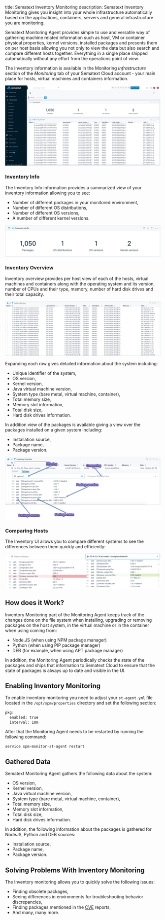 title: Sematext Inventory Monitoring
description: Sematext Inventory Monitoring gives you insight into your whole infrastructure automatically based on the applications, containers, servers and general infrastructure you are monitoring.

Sematext Monitoring Agent provides simple to use and versatile way of gathering machine related information such as host, VM or container physical properties, kernel versions, installed packages and presents them on per host basis allowing you not only to view the data but also search and compare different hosts together. Everything in a single place shipped automatically without any effort from the operations point of view.

The Inventory information is available in the Monitoring *Infrastructure* section of the *Monitoring* tab of your Sematext Cloud account - your main place for hosts, virtual machines and containers information. 

![Sematext Inventory Main Screen](../images/monitoring/inventory_main_view.png)

### Inventory Info

The Inventory Info information provides a summarized view of your inventory information allowing you to see:

- Number of different packages in your monitored environment,
- Number of different OS distributions,
- Number of different OS versions,
- A number of different kernel versions.

![Inventory Info](../images/monitoring/inventory_inventory_info.png)

### Inventory Overview

Inventory overview provides per host view of each of the hosts, virtual machines and containers along with the operating system and its version, number of CPUs and their type, memory, number of hard disk drives and their total capacity. 

![Inventory Overview](../images/monitoring/inventory_overview.png)

Expanding each row gives detailed information about the system including:

- Unique identifier of the system,
- OS version,
- Kernel version,
- Java virtual machine version,
- System type (bare metal, virtual machine, container),
- Total memory size, 
- Memory slot information,
- Total disk size, 
- Hard disk drives information.

In addition view of the packages is available giving a view over the packages installed on a given system including:

- Installation source, 
- Package name, 
- Package version.

![Inventory Overview](../images/monitoring/inventory_packages.png)

### Comparing Hosts

The Inventory UI allows you to compare different systems to see the differences between them quickly and efficiently:

![Inventory Package Comparison](../images/monitoring/inventory_package_comparison.png)

## How does it Work?

Inventory Monitoring part of the Monitoring Agent keeps track of the changes done on the file system when installing, upgrading or removing packages on the host system, in the virtual machine or in the container when using coming from:

- Node.JS (when using NPM package manager)
- Python (when using PIP package manager)
- DEB (for example, when using APT package manager)

In addition, the Monitoring Agent periodically checks the state of the packages and ships that information to Sematext Cloud to ensure that the state of packages is always up to date and visible in the UI.

## Enabling Inventory Monitoring

To enable inventory monitoring you need to adjust your `st-agent.yml` file located in the `/opt/spm/properties` directory and set the following section:

```
pkg:
  enabled: true
  interval: 10m
```

After that the Monitoring Agent needs to be restarted by running the following command:

```
service spm-monitor-st-agent restart
```

## Gathered Data

Sematext Monitoring Agent gathers the following data about the system:

- OS version,
- Kernel version,
- Java virtual machine version,
- System type (bare metal, virtual machine, container),
- Total memory size, 
- Memory slot information,
- Total disk size, 
- Hard disk drives information.

In addition, the following information about the packages is gathered for NodeJS, Python and DEB sources:

- Installation source, 
- Package name, 
- Package version.

## Solving Problems With Inventory Monitoring

The Inventory monitoring allows you to quickly solve the following issues:

- Finding obsolete packages,  
- Seeing differences in environments for troubleshooting behavior discrepancies, 
- Finding packages mentioned in the [CVE](https://pl.wikipedia.org/wiki/Common_Vulnerabilities_and_Exposures) reports,
- And many, many more. 